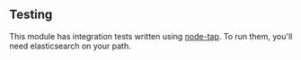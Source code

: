 ## Testing

This module has integration tests written using [node-tap](https://github.com/isaacs/node-tap).
To run them, you'll need elasticsearch on your path.

